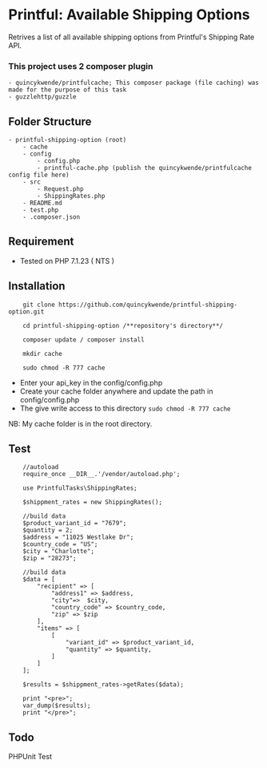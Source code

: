 # Printful: Available Shipping Options
Retrives a list of all available shipping options from Printful's Shipping Rate API. 

### This project uses 2 composer plugin
    - quincykwende/printfulcache; This composer package (file caching) was made for the purpose of this task
    - guzzlehttp/guzzle


## Folder Structure
	- printful-shipping-option (root)
		- cache
		- config
			- config.php
			- printful-cache.php (publish the quincykwende/printfulcache config file here)
		- src
			- Request.php
			- ShippingRates.php
		- README.md
		- test.php
		- .composer.json


## Requirement
- Tested on PHP 7.1.23 ( NTS )


## Installation
```	
	git clone https://github.com/quincykwende/printful-shipping-option.git
	
	cd printful-shipping-option /**repository's directory**/
	
	composer update / composer install
	
	mkdir cache
	
	sudo chmod -R 777 cache
```
- Enter your api_key in the config/config.php
- Create your cache folder anywhere and update the path in config/config.php
- The give write access to this directory
```sudo chmod -R 777 cache```

NB: My cache folder is in the root directory. 


## Test
```	
	//autoload
	require_once __DIR__.'/vendor/autoload.php';

	use PrintfulTasks\ShippingRates;

	$shippment_rates = new ShippingRates();

	//build data
	$product_variant_id = "7679";
	$quantity = 2;
	$address = "11025 Westlake Dr";
	$country_code = "US";
	$city = "Charlotte";
	$zip = "28273";

    //build data
	$data = [
		"recipient" => [
			"address1" => $address,
			"city"=>  $city,
			"country_code" => $country_code,
			"zip" => $zip
		],
		"items" => [
			[
				"variant_id" => $product_variant_id,
				"quantity" => $quantity,
			]
		]
	];

	$results = $shippment_rates->getRates($data);

	print "<pre>";
	var_dump($results);
	print "</pre>";

```


## Todo
PHPUnit Test